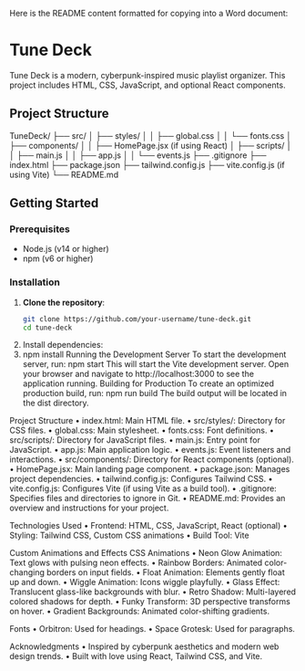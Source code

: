 Here is the README content formatted for copying into a Word document:

# Tune Deck

Tune Deck is a modern, cyberpunk-inspired music playlist organizer. This project includes HTML, CSS, JavaScript, and optional React components.

## Project Structure

TuneDeck/ ├── src/ │ ├── styles/ │ │ ├── global.css │ │ └── fonts.css │ ├── components/ │ │ ├── HomePage.jsx (if using React) │ ├── scripts/ │ │ ├── main.js │ │ ├── app.js │ │ └── events.js ├── .gitignore ├── index.html ├── package.json ├── tailwind.config.js ├── vite.config.js (if using Vite) └── README.md

## Getting Started

### Prerequisites

- Node.js (v14 or higher)
- npm (v6 or higher)

### Installation

1. **Clone the repository**:
   ```bash
   git clone https://github.com/your-username/tune-deck.git
   cd tune-deck
2.	Install dependencies:
3.	npm install
Running the Development Server
To start the development server, run:
npm start
This will start the Vite development server. Open your browser and navigate to http://localhost:3000 to see the application running.
Building for Production
To create an optimized production build, run:
npm run build
The build output will be located in the dist directory.

Project Structure
•	index.html: Main HTML file.
•	src/styles/: Directory for CSS files.
•	global.css: Main stylesheet.
•	fonts.css: Font definitions.
•	src/scripts/: Directory for JavaScript files.
•	main.js: Entry point for JavaScript.
•	app.js: Main application logic.
•	events.js: Event listeners and interactions.
•	src/components/: Directory for React components (optional).
•	HomePage.jsx: Main landing page component.
•	package.json: Manages project dependencies.
•	tailwind.config.js: Configures Tailwind CSS.
•	vite.config.js: Configures Vite (if using Vite as a build tool).
•	.gitignore: Specifies files and directories to ignore in Git.
•	README.md: Provides an overview and instructions for your project.

Technologies Used
•	Frontend: HTML, CSS, JavaScript, React (optional)
•	Styling: Tailwind CSS, Custom CSS animations
•	Build Tool: Vite


Custom Animations and Effects
CSS Animations
•	Neon Glow Animation: Text glows with pulsing neon effects.
•	Rainbow Borders: Animated color-changing borders on input fields.
•	Float Animation: Elements gently float up and down.
•	Wiggle Animation: Icons wiggle playfully.
•	Glass Effect: Translucent glass-like backgrounds with blur.
•	Retro Shadow: Multi-layered colored shadows for depth.
•	Funky Transform: 3D perspective transforms on hover.
•	Gradient Backgrounds: Animated color-shifting gradients.

Fonts
•	Orbitron: Used for headings.
•	Space Grotesk: Used for paragraphs.


Acknowledgments
•	Inspired by cyberpunk aesthetics and modern web design trends.
•	Built with love using React, Tailwind CSS, and Vite.



